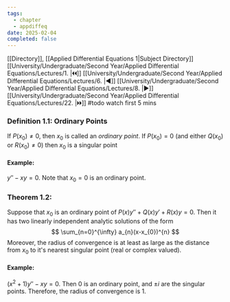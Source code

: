 ```yaml
---
tags:
  - chapter
  - appdiffeq
date: 2025-02-04
completed: false
---
```

[[Directory]], [[Applied Differential Equations 1|Subject Directory]]
[[University/Undergraduate/Second Year/Applied Differential Equations/Lectures/1. |🞀🞀]] [[University/Undergraduate/Second Year/Applied Differential Equations/Lectures/6. |◀]] [[University/Undergraduate/Second Year/Applied Differential Equations/Lectures/8. |▶]] [[University/Undergraduate/Second Year/Applied Differential Equations/Lectures/22. |🞂🞂]]
#todo watch first 5 mins
### Definition 1.1: Ordinary Points
If ${} P(x_{0})\neq 0$, then $x_{0}$ is called an *ordinary point*. If ${} P(x_{0})=0 {}$ (and either ${} Q(x_{0}) {}$ or ${} R(x_{0})\neq 0$) then $x_{0}$ is a singular point
#### Example:
${} y''-xy=0 {}$. Note that $x_{0}=0 {}$ is an ordinary point.
### Theorem 1.2: 
Suppose that $x_{0} {}$ is an ordinary point of ${} P(x)y''+Q(x)y'+R(x)y=0 {}$. Then it has two linearly independent analytic solutions of the form
$$
\sum_{n=0}^{\infty} a_{n}(x-x_{0})^{n}
$$
Moreover, the radius of convergence is at least as large as the distance from $x_{0}$ to it's nearest singular point (real or complex valued). 
#### Example:
${} (x^{2}+1)y''-xy=0 {}$. Then $0$ is an ordinary point, and $\pm i$ are the singular points. Therefore, the radius of convergence is $1$. 